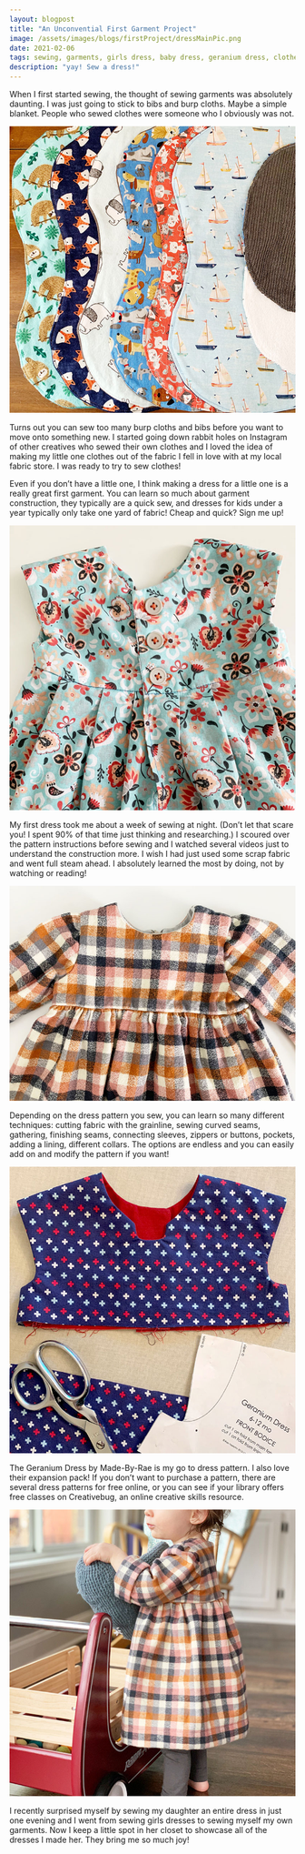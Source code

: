 ```yaml
---
layout: blogpost
title: "An Unconvential First Garment Project"
image: /assets/images/blogs/firstProject/dressMainPic.png
date: 2021-02-06
tags: sewing, garments, girls dress, baby dress, geranium dress, clothes
description: "yay! Sew a dress!"
---
```


When I first started sewing, the thought of sewing garments was absolutely daunting. I was just going to stick to bibs and burp cloths. Maybe a simple blanket. People who sewed clothes were someone who I obviously was not.



<img src="/assets/images/blogs/firstProject/burpCloths.jpg" alt="burpCloths"/>



Turns out you can sew too many burp cloths and bibs before you want to move onto something new. I started going down rabbit holes on Instagram of other creatives who sewed their own clothes and I loved the idea of making my little one clothes out of the fabric I fell in love with at my local fabric store. I was ready to try to sew clothes!



Even if you don’t have a little one, I think making a dress for a little one is a really great first garment. You can learn so much about garment construction, they typically are a quick sew, and dresses for kids under a year typically only take one yard of fabric! Cheap and quick? Sign me up!



<img src="/assets/images/blogs/firstProject/firstDress.jpg" alt="firstDress"/>



My first dress took me about a week of sewing at night. (Don’t let that scare you! I spent 90% of that time just thinking and researching.) I scoured over the pattern instructions before sewing and I watched several videos just to understand the construction more. I wish I had just used some scrap fabric and went full steam ahead. I absolutely learned the most by doing, not by watching or reading!


<img src="/assets/images/blogs/firstProject/plaidDress.jpg" alt="plaidDress"/>



Depending on the dress pattern you sew, you can learn so many different techniques: cutting fabric with the grainline, sewing curved seams, gathering, finishing seams, connecting sleeves, zippers or buttons, pockets, adding a lining, different collars. The options are endless and you can easily add on and modify the pattern if you want!



<img src="/assets/images/blogs/firstProject/geranium.jpg" alt="geranium"/>



The Geranium Dress by Made-By-Rae is my go to dress pattern. I also love their expansion pack! If you don’t want to purchase a pattern, there are several dress patterns for free online, or you can see if your library offers free classes on Creativebug, an online creative skills resource. 



<img src="/assets/images/blogs/firstProject/wearingDress.jpg" alt="wearingDress"/>


I recently surprised myself by sewing my daughter an entire dress in just one evening and I went from sewing girls dresses to sewing myself my own garments. Now I keep a little spot in her closet to showcase all of the dresses I made her. They bring me so much joy! 
